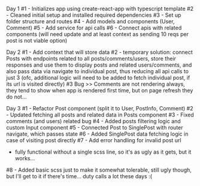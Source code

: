 Day 1
#1 - Initializes app using create-react-app with typescript template
#2 - Cleaned initial setup and installed required dependencies
#3 - Set up folder structure and routes
#4 - Add models and components (User, Comment)
#5 - Add service for api calls
#6 - Connect apis with related components (will need update and at least context as sending 10 reqs per post is not viable option)

Day 2
#1 - Add context that will store data
#2 - temporary solution: connect Posts with endpoints related to all posts/comments/users, store their responses and use them to display posts and related users/comments,
and also pass data via navigate to individual post, thus reducing all api calls to just 3 (ofc, additional logic will need to be added to fetch individual post, if its
url is visited directly)
#3 Bug >> Comments are not rendering always, they tend to show when app is rendered first time, but on page refresh they do not...

Day 3
#1 - Refactor Post component (split it to User, PostInfo, Comment)
#2 - Updated fetching all posts and related data in Posts component
#3 - Fixed comments (and users) related bug
#4 - Added posts filtering logic and custom Input component
#5 - Connected Post to SinglePost with router navigate, which passes state
#6 - Added SinglePost data fetching logic in case of visiting post directly
#7 - Add error handling for invalid post url

- fully functional without a single scss line, so it's as ugly as it gets, but it works...

#8 - Added basic scss just to make it somewhat tolerable, still ugly though, but
I'll get to it if there's time... duty calls a lot these days :(
